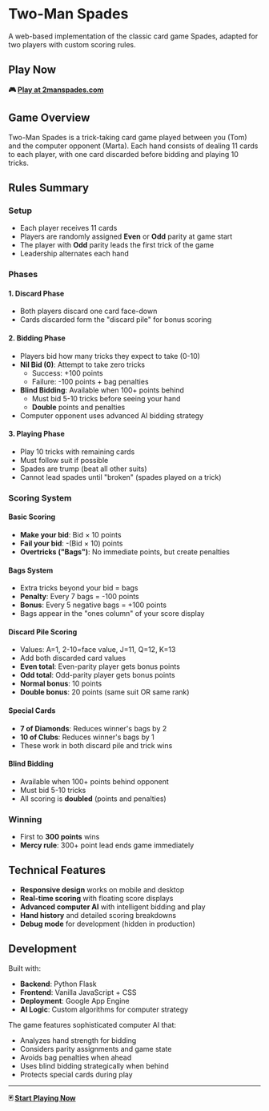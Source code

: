 # Two-Man Spades

A web-based implementation of the classic card game Spades, adapted for two players with custom scoring rules.

## Play Now

**🎮 [Play at 2manspades.com](https://2manspades.com)**

## Game Overview

Two-Man Spades is a trick-taking card game played between you (Tom) and the computer opponent (Marta). Each hand consists of dealing 11 cards to each player, with one card discarded before bidding and playing 10 tricks.

## Rules Summary

### Setup
- Each player receives 11 cards
- Players are randomly assigned **Even** or **Odd** parity at game start
- The player with **Odd** parity leads the first trick of the game
- Leadership alternates each hand

### Phases

#### 1. Discard Phase
- Both players discard one card face-down
- Cards discarded form the "discard pile" for bonus scoring

#### 2. Bidding Phase
- Players bid how many tricks they expect to take (0-10)
- **Nil Bid (0)**: Attempt to take zero tricks
  - Success: +100 points
  - Failure: -100 points + bag penalties
- **Blind Bidding**: Available when 100+ points behind
  - Must bid 5-10 tricks before seeing your hand
  - **Double** points and penalties
- Computer opponent uses advanced AI bidding strategy

#### 3. Playing Phase
- Play 10 tricks with remaining cards
- Must follow suit if possible
- Spades are trump (beat all other suits)
- Cannot lead spades until "broken" (spades played on a trick)

### Scoring System

#### Basic Scoring
- **Make your bid**: Bid × 10 points
- **Fail your bid**: -(Bid × 10) points
- **Overtricks ("Bags")**: No immediate points, but create penalties

#### Bags System
- Extra tricks beyond your bid = bags
- **Penalty**: Every 7 bags = -100 points
- **Bonus**: Every 5 negative bags = +100 points
- Bags appear in the "ones column" of your score display

#### Discard Pile Scoring
- Values: A=1, 2-10=face value, J=11, Q=12, K=13
- Add both discarded card values
- **Even total**: Even-parity player gets bonus points
- **Odd total**: Odd-parity player gets bonus points
- **Normal bonus**: 10 points
- **Double bonus**: 20 points (same suit OR same rank)

#### Special Cards
- **7 of Diamonds**: Reduces winner's bags by 2
- **10 of Clubs**: Reduces winner's bags by 1
- These work in both discard pile and trick wins

#### Blind Bidding
- Available when 100+ points behind opponent
- Must bid 5-10 tricks
- All scoring is **doubled** (points and penalties)

### Winning
- First to **300 points** wins
- **Mercy rule**: 300+ point lead ends game immediately

## Technical Features

- **Responsive design** works on mobile and desktop
- **Real-time scoring** with floating score displays
- **Advanced computer AI** with intelligent bidding and play
- **Hand history** and detailed scoring breakdowns
- **Debug mode** for development (hidden in production)

## Development

Built with:
- **Backend**: Python Flask
- **Frontend**: Vanilla JavaScript + CSS
- **Deployment**: Google App Engine
- **AI Logic**: Custom algorithms for computer strategy

The game features sophisticated computer AI that:
- Analyzes hand strength for bidding
- Considers parity assignments and game state
- Avoids bag penalties when ahead
- Uses blind bidding strategically when behind
- Protects special cards during play

---

**🃏 [Start Playing Now](https://2manspades.com)**